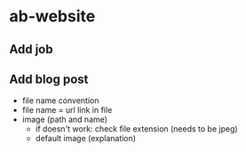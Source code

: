 # ab-website

## Add job

## Add blog post
* file name convention
* file name = url link in file
* image (path and name)
    * if doesn't work: check file extension (needs to be jpeg)
    * default image (explanation)